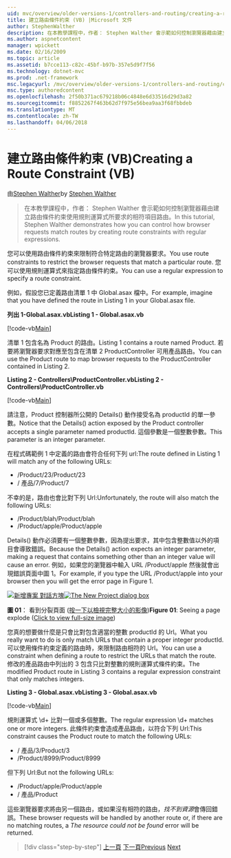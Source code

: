 ```yaml
---
uid: mvc/overview/older-versions-1/controllers-and-routing/creating-a-route-constraint-vb
title: 建立路由條件約束 (VB) |Microsoft 文件
author: StephenWalther
description: 在本教學課程中，作者： Stephen Walther 會示範如何控制瀏覽器藉由建立路由條件約束使用規則運算式所要求的相符項目路由。
ms.author: aspnetcontent
manager: wpickett
ms.date: 02/16/2009
ms.topic: article
ms.assetid: b7cce113-c82c-45bf-b97b-357e5d9f7f56
ms.technology: dotnet-mvc
ms.prod: .net-framework
msc.legacyurl: /mvc/overview/older-versions-1/controllers-and-routing/creating-a-route-constraint-vb
msc.type: authoredcontent
ms.openlocfilehash: 2f50b371ac679218b06c4848e6d33516d29d3a82
ms.sourcegitcommit: f8852267f463b62d7f975e56bea9aa3f68fbbdeb
ms.translationtype: MT
ms.contentlocale: zh-TW
ms.lasthandoff: 04/06/2018
---
```

<a name="creating-a-route-constraint-vb"></a><span data-ttu-id="70db9-103">建立路由條件約束 (VB)</span><span class="sxs-lookup"><span data-stu-id="70db9-103">Creating a Route Constraint (VB)</span></span>
====================
<span data-ttu-id="70db9-104">由[Stephen Walther](https://github.com/StephenWalther)</span><span class="sxs-lookup"><span data-stu-id="70db9-104">by [Stephen Walther](https://github.com/StephenWalther)</span></span>

> <span data-ttu-id="70db9-105">在本教學課程中，作者： Stephen Walther 會示範如何控制瀏覽器藉由建立路由條件約束使用規則運算式所要求的相符項目路由。</span><span class="sxs-lookup"><span data-stu-id="70db9-105">In this tutorial, Stephen Walther demonstrates how you can control how browser requests match routes by creating route constraints with regular expressions.</span></span>


<span data-ttu-id="70db9-106">您可以使用路由條件約束來限制符合特定路由的瀏覽器要求。</span><span class="sxs-lookup"><span data-stu-id="70db9-106">You use route constraints to restrict the browser requests that match a particular route.</span></span> <span data-ttu-id="70db9-107">您可以使用規則運算式來指定路由條件約束。</span><span class="sxs-lookup"><span data-stu-id="70db9-107">You can use a regular expression to specify a route constraint.</span></span>

<span data-ttu-id="70db9-108">例如，假設您已定義路由清單 1 中 Global.asax 檔中。</span><span class="sxs-lookup"><span data-stu-id="70db9-108">For example, imagine that you have defined the route in Listing 1 in your Global.asax file.</span></span>

<span data-ttu-id="70db9-109">**列出 1-Global.asax.vb**</span><span class="sxs-lookup"><span data-stu-id="70db9-109">**Listing 1 - Global.asax.vb**</span></span>

[!code-vb[Main](creating-a-route-constraint-vb/samples/sample1.vb)]

<span data-ttu-id="70db9-110">清單 1 包含名為 Product 的路由。</span><span class="sxs-lookup"><span data-stu-id="70db9-110">Listing 1 contains a route named Product.</span></span> <span data-ttu-id="70db9-111">若要將瀏覽器要求對應至包含在清單 2 ProductController 可用產品路由。</span><span class="sxs-lookup"><span data-stu-id="70db9-111">You can use the Product route to map browser requests to the ProductController contained in Listing 2.</span></span>

<span data-ttu-id="70db9-112">**Listing 2 - Controllers\ProductController.vb**</span><span class="sxs-lookup"><span data-stu-id="70db9-112">**Listing 2 - Controllers\ProductController.vb**</span></span>

[!code-vb[Main](creating-a-route-constraint-vb/samples/sample2.vb)]

<span data-ttu-id="70db9-113">請注意，Product 控制器所公開的 Details() 動作接受名為 productId 的單一參數。</span><span class="sxs-lookup"><span data-stu-id="70db9-113">Notice that the Details() action exposed by the Product controller accepts a single parameter named productId.</span></span> <span data-ttu-id="70db9-114">這個參數是一個整數參數。</span><span class="sxs-lookup"><span data-stu-id="70db9-114">This parameter is an integer parameter.</span></span>

<span data-ttu-id="70db9-115">在程式碼範例 1 中定義的路由會符合任何下列 url:</span><span class="sxs-lookup"><span data-stu-id="70db9-115">The route defined in Listing 1 will match any of the following URLs:</span></span>

- <span data-ttu-id="70db9-116">/Product/23</span><span class="sxs-lookup"><span data-stu-id="70db9-116">/Product/23</span></span>
- <span data-ttu-id="70db9-117">/ 產品/7</span><span class="sxs-lookup"><span data-stu-id="70db9-117">/Product/7</span></span>

<span data-ttu-id="70db9-118">不幸的是，路由也會比對下列 Url:</span><span class="sxs-lookup"><span data-stu-id="70db9-118">Unfortunately, the route will also match the following URLs:</span></span>

- <span data-ttu-id="70db9-119">/Product/blah</span><span class="sxs-lookup"><span data-stu-id="70db9-119">/Product/blah</span></span>
- <span data-ttu-id="70db9-120">/Product/apple</span><span class="sxs-lookup"><span data-stu-id="70db9-120">/Product/apple</span></span>

<span data-ttu-id="70db9-121">Details() 動作必須要有一個整數參數，因為提出要求，其中包含整數值以外的項目會導致錯誤。</span><span class="sxs-lookup"><span data-stu-id="70db9-121">Because the Details() action expects an integer parameter, making a request that contains something other than an integer value will cause an error.</span></span> <span data-ttu-id="70db9-122">例如，如果您的瀏覽器中輸入 URL /Product/apple 然後就會出現錯誤頁面中圖 1。</span><span class="sxs-lookup"><span data-stu-id="70db9-122">For example, if you type the URL /Product/apple into your browser then you will get the error page in Figure 1.</span></span>


<span data-ttu-id="70db9-123">[![新增專案 對話方塊](creating-a-route-constraint-vb/_static/image1.jpg)](creating-a-route-constraint-vb/_static/image1.png)</span><span class="sxs-lookup"><span data-stu-id="70db9-123">[![The New Project dialog box](creating-a-route-constraint-vb/_static/image1.jpg)](creating-a-route-constraint-vb/_static/image1.png)</span></span>

<span data-ttu-id="70db9-124">**圖 01**： 看到分裂頁面 ([按一下以檢視完整大小的影像](creating-a-route-constraint-vb/_static/image2.png))</span><span class="sxs-lookup"><span data-stu-id="70db9-124">**Figure 01**: Seeing a page explode ([Click to view full-size image](creating-a-route-constraint-vb/_static/image2.png))</span></span>


<span data-ttu-id="70db9-125">您真的想要做什麼是只會比對包含適當的整數 productId 的 Url。</span><span class="sxs-lookup"><span data-stu-id="70db9-125">What you really want to do is only match URLs that contain a proper integer productId.</span></span> <span data-ttu-id="70db9-126">可以使用條件約束定義的路由時，來限制路由相符的 Url。</span><span class="sxs-lookup"><span data-stu-id="70db9-126">You can use a constraint when defining a route to restrict the URLs that match the route.</span></span> <span data-ttu-id="70db9-127">修改的產品路由中列出的 3 包含只比對整數的規則運算式條件約束。</span><span class="sxs-lookup"><span data-stu-id="70db9-127">The modified Product route in Listing 3 contains a regular expression constraint that only matches integers.</span></span>

<span data-ttu-id="70db9-128">**Listing 3 - Global.asax.vb**</span><span class="sxs-lookup"><span data-stu-id="70db9-128">**Listing 3 - Global.asax.vb**</span></span>

[!code-vb[Main](creating-a-route-constraint-vb/samples/sample3.vb)]

<span data-ttu-id="70db9-129">規則運算式 \d+ 比對一個或多個整數。</span><span class="sxs-lookup"><span data-stu-id="70db9-129">The regular expression \d+ matches one or more integers.</span></span> <span data-ttu-id="70db9-130">此條件約束會造成產品路由，以符合下列 Url:</span><span class="sxs-lookup"><span data-stu-id="70db9-130">This constraint causes the Product route to match the following URLs:</span></span>

- <span data-ttu-id="70db9-131">/ 產品/3</span><span class="sxs-lookup"><span data-stu-id="70db9-131">/Product/3</span></span>
- <span data-ttu-id="70db9-132">/Product/8999</span><span class="sxs-lookup"><span data-stu-id="70db9-132">/Product/8999</span></span>

<span data-ttu-id="70db9-133">但下列 Url:</span><span class="sxs-lookup"><span data-stu-id="70db9-133">But not the following URLs:</span></span>

- <span data-ttu-id="70db9-134">/Product/apple</span><span class="sxs-lookup"><span data-stu-id="70db9-134">/Product/apple</span></span>
- <span data-ttu-id="70db9-135">/ 產品</span><span class="sxs-lookup"><span data-stu-id="70db9-135">/Product</span></span>

<span data-ttu-id="70db9-136">這些瀏覽器要求將由另一個路由，或如果沒有相符的路由，*找不到資源*會傳回錯誤。</span><span class="sxs-lookup"><span data-stu-id="70db9-136">These browser requests will be handled by another route or, if there are no matching routes, a *The resource could not be found* error will be returned.</span></span>

> [!div class="step-by-step"]
> <span data-ttu-id="70db9-137">[上一頁](creating-custom-routes-vb.md)
> [下一頁](creating-a-custom-route-constraint-vb.md)</span><span class="sxs-lookup"><span data-stu-id="70db9-137">[Previous](creating-custom-routes-vb.md)
[Next](creating-a-custom-route-constraint-vb.md)</span></span>
